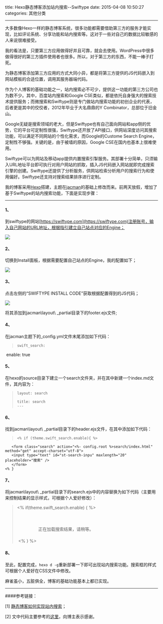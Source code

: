 title: Hexo静态博客添加站内搜索--Swiftype
date: 2015-04-08 10:50:27
categories: 其他分类

---

大多数像Hexo一样的静态博客系统，很多功能都需要借助第三方的服务才能实现，比如评论系统、分享功能和站内搜索等。这对于一些对自己的数据比较敏感的人来说很难接受。

<!--more-->

我的看法是，只要第三方应用做得好并且可靠，就会去使用。WordPress中很多做得很好的第三方插件使用者也很多。所以，对于第三方的东西，不能一棒子打死。



为静态博客添加第三方应用的方式大同小异，都是将第三方提供的JS代码嵌入到网站模板的合适位置，调用其服务器端代码。

作为个人博客的基础功能之一，站内搜索必不可少，提供这一功能的第三方公司也为数不少。其中，百度站内搜索和Google CSE类似，都是依托自身强大的搜索技术提供服务；而微搜索和Swiftype则是专门做站内搜索功能的初创企业的代表，后者更是其中的佼佼者，2012年毕业于大名鼎鼎的Y Combinator，总部位于旧金山。

Google无疑是搜索领域的老大，但是Swiftype也有自己面向网站和app侧的优势，它的平台可定制性很强，Swiftype还开放了API接口，供网站深度访问其搜索功能，可以满足不同网站的个性化需求，而Google的Custome Search Engine，定制性不够强。关键的是，由于被墙的原因，Google CSE在国内也基本上很难使用。

Swiftype可以为网站及移动app提供内置搜索引掣服务。其部署十分简单，只须输入URL地址平台即可执行对用户网站的抓取，插入JS代码嵌入网站就即完成搜索引擎的创建。Swiftype还提供了分析服务，供网站检索分析用户的搜索行为和使用偏好。Swiftype还支持对搜索结果排序进行定制。

我的博客采用[Hexo](http://drunkevil.com/2015/02/05/hexo-gitcafe/)搭建，主题在[jacman](https://github.com/wuchong/jacman)的基础上修改而来。前两天放假，增加了基于Swiftype的站内搜索功能，下面是实现步骤：

----------

#### 1、
到swiftype的网站[https://swiftype.com](https://swiftype.com)注册账号，输入自己网站的URL地址，根据指引建立自己站点对应的Engine；

![](http://ww4.sinaimg.cn/mw690/aeba7ac3gw1eqx9ly7v66j20g30b7gmy.jpg)

#### 2、

切换到Install面板，根据需要配置自己站点的Engine，我的配置如下；

![](http://ww3.sinaimg.cn/mw690/aeba7ac3gw1eqx9lxo32ej20fu0rzq5z.jpg)

#### 3、

点击左侧的“SWIFTYPE INSTALL CODE”获取根据配置得到的JS代码；

![](http://ww1.sinaimg.cn/mw690/aeba7ac3gw1eqx9lx8p5zj20q70exwgy.jpg)

将其添加到jacman\layout\ _partial目录下的footer.ejs文件;

#### 4、

在jacman主题下的_config.yml文件末尾添加如下代码：



>     swift_search:
  ​		enable: true

#### 5、
在hexo的source目录下建立一个search文件夹，并在其中新建一个index.md文件，其内容为：



>     layout: search
>
>     title: search
>     ---

#### 6、

找到jacman\layout\ _partial目录下的header.ejs文件，在其中添加如下代码：



>     <% if (theme.swift_search.enable){ %>
	​	<form class="search" action="<%- config.root %>search/index.html" method="get" accept-charset="utf-8">
	​	<input type="text" id="st-search-inpu" maxlength="20" placeholder="搜索" />
	​	</form>
	<% }

#### 7、

将jacman\layout\ _partial目录下的search.ejs中的内容替换为如下代码（主要用来控制结果的显示样式，可根据个人爱好修改）：



> 	<% if(theme.swift_search.enable) { %>
	​	<div  id="container" class="page">
  ​		<div id="st-results-container" style="width:70%; margin:1.5em auto">正在加载搜索结果，请稍等。</div>
  ​	<style>
	.st-result-text {
 	​	background: #fafafa;
  ​		display: block;
  ​		border-left: 0.5em solid #ccc;
  ​		-webkit-transition: border-left 0.45s;
  ​		-moz-transition: border-left 0.45s;
  ​		-o-transition: border-left 0.45s;
  ​		-ms-transition: border-left 0.45s;
  ​		transition: border-left 0.45s;
  ​		padding: 0.5em;
	​	}
	@media only screen and (min-width: 768px) {
  ​	.st-result-text {
    	padding: 1em;
  ​		}
	}
	.st-result-text:hover {
 	 	border-left: 0.5em solid #ea6753;
	​	}
	.st-result-text h3 a{
  ​		color: #2ca6cb;
  ​		line-height: 1.5;
  ​		font-size: 22px;
	​	}
	.st-snippet em {
  ​		font-weight: bold;
  ​		color: #ea6753;
	​	}
	</style>
	<% } %>

#### 8、

至此，配置完成，`hexo d -g`重新部署一下即可出现站内搜索功能。搜索框的样式可根据个人爱好在CSS文件中修改。

麻雀虽小，五脏俱全，博客的基础功能基本上都已实现。

----------

####参考链接：

[1]  [静态博客如何实现站内搜索](http://blog.moyizhou.cn/web/search-engine-for-static-pages/)；

[2]  文中代码主要参考的[这里](http://www.jerryfu.net/post/search-engine-for-hexo-with-swiftype.html)，向博主表示感谢。
